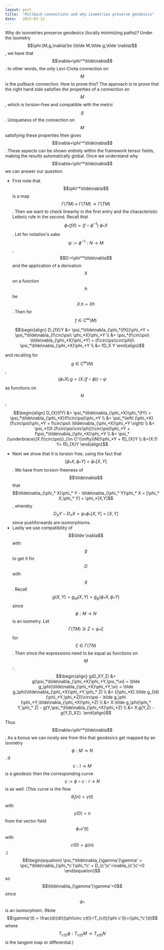 ```yaml
---
layout: post
title:  "Pullback connections and why isometries preserve geodesics"
date:   2025-03-12
---
```

Why do isometries preserve geodesics (locally minimizing paths)? 
Under the isometry $$\phi:(M,g,\nabla)\to (\tilde M,\tilde g,\tilde \nabla)$$, we have that $$\nabla=\phi^*\tilde\nabla$$. In other words, the only Levi-Civita connection on $$M$$ is the pullback connection. 
How to prove this? The approach is to prove that the right hand side satisfies the properties of a connection on $$M$$, which is torsion-free and compatible with the metric $$g$$. Uniqueness of the connection on $$M$$ satisfying these properties then gives $$\nabla=\phi^*\tilde\nabla$$.
These aspects can be shown entirely within the framework tensor fields, making the results automatically global. 
Once we understand why $$\nabla=\phi^*\tilde\nabla$$ we can answer our question. 

 - First note that $$\phi^*\tilde\nabla$$ is a map $$\Gamma(TM)\times\Gamma(TM)\to \Gamma(TM)$$. Then we want to check linearity in the first entry and the characteristic Leibniz rule in the second.
Recall that $$\phi_*(fX)=(f\circ\phi^{-1})\ \phi_*X$$. Let for notation's sake $$\psi:=\phi^{-1}:N\to M$$, $$D:=\phi^*\tilde\nabla$$ and the application of a derivation $$X$$ on a function $$h$$ be $$X.h=Xh$$. Then for $$f\in C^{\infty}(M)$$

$$\begin{align} D_{fX}Y &= \psi_*\tilde\nabla_{\phi_*(fX)}\phi_*Y = \psi_*\tilde\nabla_{f\circ\psi\ \phi_*X}\phi_*Y \\
&= \psi_*(f\circ\psi\ \tilde\nabla_{\phi_*X}\phi_*Y) = (f\circ\psi\circ\phi)\ \psi_*\tilde\nabla_{\phi_*X}\phi_*Y \\
&= fD_X Y 
\end{align}$$

and recalling for $$g\in C^{\infty}(N)$$, $$(\phi_*X).g = (X.(f\circ\phi))\circ\psi$$ as functions on $$N$$,

$$\begin{align} 
D_{X}(fY) &= \psi_*\tilde\nabla_{\phi_*X}\phi_*(fY) = \psi_*\tilde\nabla_{\phi_*X}(f\circ\psi)\phi_*Y \\
&= \psi_*\left( (\phi_*X).(f\circ\psi)\phi_*Y + f\circ\psi\ \tilde\nabla_{\phi_*X}\phi_*Y \right) \\
&= \psi_*((X.(f\circ\psi\circ\phi))\circ\psi)\phi_*Y + f\psi_*\tilde\nabla_{\phi_*X}\phi_*Y \\
&= \psi_*(\underbrace{(X.f)\circ\psi)}_{\in C^{\infty}(N)}\phi_*Y + fD_{X}Y \\
&=(X.f) Y+ fD_{X}Y
\end{align}$$

 - Next we show that it is torsion free, using the fact that $$[\phi_* X,\phi_* Y]=\phi_*[X,Y]$$. We have from torsion-freeness of $$\tilde\nabla$$ that $$\tilde\nabla_{\phi_* X}\phi_* Y - \tilde\nabla_{\phi_* Y}\phi_* X = [\phi_* X,\phi_* Y] = \phi_*[X,Y]$$, whereby $$D_XY-D_YX = \psi_*\phi_*[X,Y]=[X,Y]$$ since pushforwards are isomorphisms.
 - Lastly we use compatibility of $$\tilde \nabla$$ with $$\tilde g$$ to get it for $$D$$ with $$g$$. Recall $$g(X,Y)=g_{Id}(X,Y)=\tilde g_{\phi}(\phi_*X,\phi_*Y)$$ since $$\phi:M\to N$$ is an isometry. Let $$\Gamma(TM)\ni Z=\psi_*\xi$$ for $$\xi\in\Gamma(TN)$$. Then since the expressions need to be equal as functions on $$M$$:
$$\begin{align}
g(D_XY,Z) &= g(\psi_*\tilde\nabla_{\phi_*X}\phi_*Y,\psi_*\xi) = \tilde g_\phi(\tilde\nabla_{\phi_*X}\phi_*Y,\xi) = \tilde g_\phi(\tilde\nabla_{\phi_*X}\phi_*Y,\phi_* Z) \\
&= ((\phi_*X).\tilde g_{Id}(\phi_*Y,\phi_*Z))\circ\psi - \tilde g_\phi (\phi_*Y,\tilde\nabla_{\phi_*X}\phi_*Z) \\
&= X.\tilde g_\phi(\phi_* Y,\phi_* Z) - g(Y,\psi_*\tilde\nabla_{\phi_*X}\phi_*Z) \\
&= X.g(Y,Z) - g(Y,D_XZ).
\end{align}$$

Thus $$\nabla=\phi^*\tilde\nabla$$. As a bonus we can nicely see from this that geodesics get mapped by an isometry $$\phi:M\to N$$. If $$c:I\to M$$ is a geodesic then the corresponding curve $$\gamma:=\phi\circ c:I\to N$$ is as well. (This curve is the flow $$\tilde\theta_t(n)=\gamma(t)$$ with $$\gamma(0)=n$$ from the vector field $$\phi_*c'(t)$$ with $$c(0)=\psi(n)$$.) 
$$\begin{equation} 
\psi_*\tilde\nabla_{\gamma'}\gamma' = \psi_*\tilde\nabla_{\phi_*c'}\phi_*c' = D_{c'}c'=\nabla_{c'}c'=0 
\end{equation}$$
so $$\tilde\nabla_{\gamma'}\gamma'=0$$ since $$\psi_*$$ is an isomorphism. (Note $$\gamma'(t) = \frac{d}{dt}(\phi\circ c(t))=T_{c(t)}\phi c'(t)=(\phi_*c')(t)$$ where $$T_{c(t)}\phi:T_{c(t)}M\to T_{\gamma(t)}N$$ is the tangent map or differential.)
